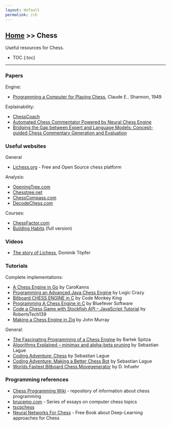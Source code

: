 ```yaml
---
layout: default
permalink: /ch
---
```


## [Home](/) >> Chess

Useful resources for Chess.

* TOC
{:toc}

* * *


### Papers

Engine:
* [Programming a Computer for Playing Chess](https://docslib.org/doc/12104513/xxii-programming-a-computer-for-playing-chess1-by-claude-e), Claude E.. Shannon, 1949

Explainability:
* [ChessCoach](https://chrisbutner.github.io/ChessCoach/)
* [Automated Chess Commentator Powered by Neural Chess Engine](https://arxiv.org/pdf/1909.10413)
* [Bridging the Gap between Expert and Language Models: Concept-guided Chess Commentary Generation and Evaluation](https://arxiv.org/abs/2410.20811)

### Useful websites

General
* [Lichess.org](https://lichess.org) - Free and Open Source chess platform

Analysis:
* [OpeningTree.com](https://www.openingtree.com)
* [Chesstree.net](https://www.chesstree.net)
* [ChessCompass.com](https://www.chesscompass.com)
* [DecodeChess.com](https://decodechess.com/)

Courses:
* [ChessFactor.com](https://chessfactor.com)
* [Building Habits](https://www.youtube.com/playlist?list=PL8N8j2e7RpPnpqbISqi1SJ9_wrnNU3rEm) (full version)

### Videos

* [The story of Lichess](https://www.youtube.com/watch?v=H39AHPSBcGc), Dominik Töpfer

### Tutorials

Complete implementations:
* [A Chess Engine in Go](https://www.youtube.com/playlist?list=PLftcy-r3mehgu4gikLTFoI1CXh2bHm3rf) by CaroKanns
* [Programming an Advanced Java Chess Engine](https://www.youtube.com/playlist?list=PLQV5mozTHmacMeRzJCW_8K3qw2miYqd0c) by Logic Crazy
* [Bitboard CHESS ENGINE in C](https://www.youtube.com/playlist?list=PLmN0neTso3Jxh8ZIylk74JpwfiWNI76Cs) by Code Monkey King
* [Programming A Chess Engine in C](https://www.youtube.com/watch?v=bGAfaepBco4&list=PLZ1QII7yudbc-Ky058TEaOstZHVbT-2hg) by Bluefever Software
* [Code a Chess Game with Stockfish API – JavaScript Tutorial](https://www.youtube.com/watch?v=fJIsqZmQVZQ) by RobertsTech139
* [Making a Chess Engine in Zig](https://johns.codes/blog/making-a-chess-engine-in-zig) by John Murray

General:
* [The Fascinating Programming of a Chess Engine](https://www.youtube.com/watch?v=w4FFX_otR-4) by Bartek Spitza
* [Algorithms Explained – minimax and alpha-beta pruning](https://www.youtube.com/watch?v=l-hh51ncgDI) by Sebastian Lague
* [Coding Adventure: Chess](https://www.youtube.com/watch?v=U4ogK0MIzqk) by Sebastian Lague
* [Coding Adventure: Making a Better Chess Bot](https://www.youtube.com/watch?v=_vqlIPDR2TU) by Sebastian Lague
* [Worlds Fastest Bitboard Chess Movegenerator](https://www.codeproject.com/Articles/5313417/Worlds-fastest-Bitboard-Chess-Movegenerator) by D. Infuehr

### Programming references

* [Chess Programming Wiki](https://www.chessprogramming.org/) - repository of information about chess programming
* [brucemo.com](https://web.archive.org/web/20040604071434/http://www.brucemo.com/compchess/programming/index.htm) - Series of essays on computer chess topics
* [tscpchess](https://sites.google.com/site/tscpchess/home)
* [Neural Networks For Chess](https://github.com/asdfjkl/neural_network_chess) - Free Book about Deep-Learning approaches for Chess
